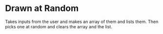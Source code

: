 # Drawn at Random
Takes inputs from the user and makes an array of them and lists them. Then picks one at random and clears the array and the list.